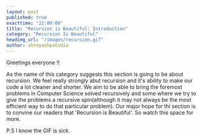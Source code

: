 ```yaml
---
layout: post
published: true
exacttime: "22:00:00"
title: "Recursion is Beautiful: Introduction"
category: "Recursion Is Beautiful"
headimg_url: "/images/recursion.gif"
author: shreyashpatodia
---
```


Greetings everyone !! 

As the name of this category suggests this section is going to be about recursion. We feel really strongly abut recursion and it's ability to make our code a lot cleaner and shorter. We aim to be able to bring the foremost problems in Computer Science solved recursively and some where we try to give the problems a recursive spin(although it may not always be the most efficient way to do that particular problem). Our major hope for thi section is to convine our readers that 'Recursion is Beautiful'.
So watch this space for more. 

P.S I know the GIF is sick. 




